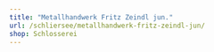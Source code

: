 ```yaml
---
title: "Metallhandwerk Fritz Zeindl jun."
url: /schliersee/metallhandwerk-fritz-zeindl-jun/
shop: Schlosserei
---
```

